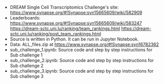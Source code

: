 - DREAM Single Cell Transcriptomics Challenge's site: https://www.synapse.org/#!Synapse:syn15665609/wiki/582909
- Leaderboards: 
https://www.synapse.org/#!Synapse:syn15665609/wiki/583247
https://dream-sctc.uni.lu/ranking/team_rankings.html
https://dream-sctc.uni.lu/ranking/post_team_rankings.html
- Source is written in Python. It can be run in Jupyter Notebook.  
- Data: ALL_files.zip at https://www.synapse.org/#!Synapse:syn16782362 
- sub_challenge_1.ipynb: Source code and step by step instructions for Sub challenge 1
- sub_challenge_2.ipynb: Source code and step by step instructions for Sub challenge 2
- sub_challenge_3.ipynb: Source code and step by step instructions for Sub challenge 3
